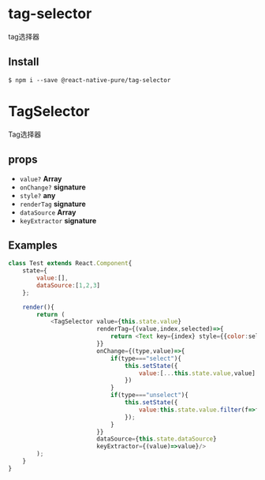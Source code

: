 # tag-selector

tag选择器

## Install

```
$ npm i --save @react-native-pure/tag-selector
```

<!--begin react doc markdown-->
# TagSelector


Tag选择器

## props

- `value?` **Array** 
- `onChange?` **signature** 
- `style?` **any** 
- `renderTag` **signature** 
- `dataSource` **Array** 
- `keyExtractor` **signature** 


## Examples

```javascript
class Test extends React.Component{
    state={
        value:[],
        dataSource:[1,2,3]
    };

    render(){
        return (
            <TagSelector value={this.state.value}
                         renderTag={(value,index,selected)=>{
                             return <Text key={index} style={{color:selected?"red":"blue"}}>{value}</Text>
                         }}
                         onChange={(type,value)=>{
                             if(type==="select"){
                                 this.setState({
                                     value:[...this.state.value,value]
                                 })
                             }
                             if(type==="unselect"){
                                 this.setState({
                                     value:this.state.value.filter(f=>f!==value)
                                 });
                             }
                         }}
                         dataSource={this.state.dataSource}
                         keyExtractor={(value)=>value}/>
        );
    }
}
```

<!--end react doc markdown-->